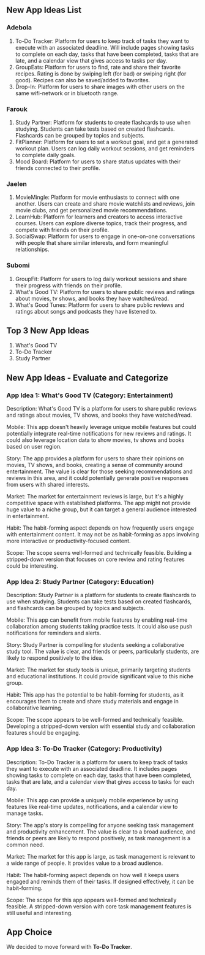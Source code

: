 ## New App Ideas List
### Adebola
1. To-Do Tracker: Platform for users to keep track of tasks they want to execute with an associated deadline. Will include pages showing tasks to complete on each day, tasks that have been completed, tasks that are late, and a calendar view that gives access to tasks per day.
2. GroupEats: Platform for users to find, rate and share their favorite recipes. Rating is done by swiping left (for bad) or swiping right (for good). Recipes can also be saved/added to favorites.
3. Drop-In: Platform for users to share images with other users on the same wifi-network or in bluetooth range.

### Farouk
1. Study Partner: Platform for students to create flashcards to use when studying. Students can take tests based on created flashcards. Flashcards can be grouped by topics and subjects.
2. FitPlanner: Platform for users to set a workout goal, and get a generated workout plan. Users can log daily workout sessions, and get reminders to complete daily goals.
3. Mood Board: Platform for users to share status updates with their friends connected to their profile.

### Jaelen
1. MovieMingle: Platform for movie enthusiasts to connect with one another. Users can create and share movie watchlists and reviews, join movie clubs, and get personalized movie recommendations.
2. LearnHub: Platform for learners and creators to access interactive courses. Users can explore diverse topics, track their progress, and compete with friends on their profile.
3. SocialSwap: Platform for users to engage in one-on-one conversations with people that share similar interests, and form meaningful relationships.

### Subomi
1. GroupFit: Platform for users to log daily workout sessions and share their progress with friends on their profile.
2. What's Good TV: Platform for users to share public reviews and ratings about movies, tv shows, and books they have watched/read.
3. What's Good Tunes: Platform for users to share public reviews and ratings about songs and podcasts they have listened to.



## Top 3 New App Ideas
1. What's Good TV
2. To-Do Tracker
3. Study Partner


## New App Ideas - Evaluate and Categorize
### App Idea 1: What's Good TV (Category: Entertainment)

Description: What's Good TV is a platform for users to share public reviews and ratings about movies, TV shows, and books they have watched/read.

Mobile: This app doesn't heavily leverage unique mobile features but could potentially integrate real-time notifications for new reviews and ratings. It could also leverage location data to show movies, tv shows and books based on user region.

Story: The app provides a platform for users to share their opinions on movies, TV shows, and books, creating a sense of community around entertainment. The value is clear for those seeking recommendations and reviews in this area, and it could potentially generate positive responses from users with shared interests.

Market: The market for entertainment reviews is large, but it's a highly competitive space with established platforms. The app might not provide huge value to a niche group, but it can target a general audience interested in entertainment.

Habit: The habit-forming aspect depends on how frequently users engage with entertainment content. It may not be as habit-forming as apps involving more interactive or productivity-focused content.

Scope: The scope seems well-formed and technically feasible. Building a stripped-down version that focuses on core review and rating features could be interesting.

### App Idea 2: Study Partner (Category: Education)

Description: Study Partner is a platform for students to create flashcards to use when studying. Students can take tests based on created flashcards, and flashcards can be grouped by topics and subjects.

Mobile: This app can benefit from mobile features by enabling real-time collaboration among students taking practice tests. It could also use push notifications for reminders and alerts.

Story: Study Partner is compelling for students seeking a collaborative study tool. The value is clear, and friends or peers, particularly students, are likely to respond positively to the idea.

Market: The market for study tools is unique, primarily targeting students and educational institutions. It could provide significant value to this niche group.

Habit: This app has the potential to be habit-forming for students, as it encourages them to create and share study materials and engage in collaborative learning.

Scope: The scope appears to be well-formed and technically feasible. Developing a stripped-down version with essential study and collaboration features should be engaging.

### App Idea 3: To-Do Tracker (Category: Productivity)

Description: To-Do Tracker is a platform for users to keep track of tasks they want to execute with an associated deadline. It includes pages showing tasks to complete on each day, tasks that have been completed, tasks that are late, and a calendar view that gives access to tasks for each day.

Mobile: This app can provide a uniquely mobile experience by using features like real-time updates, notifications, and a calendar view to manage tasks.

Story: The app's story is compelling for anyone seeking task management and productivity enhancement. The value is clear to a broad audience, and friends or peers are likely to respond positively, as task management is a common need.

Market: The market for this app is large, as task management is relevant to a wide range of people. It provides value to a broad audience.

Habit: The habit-forming aspect depends on how well it keeps users engaged and reminds them of their tasks. If designed effectively, it can be habit-forming.

Scope: The scope for this app appears well-formed and technically feasible. A stripped-down version with core task management features is still useful and interesting.

## App Choice
We decided to move forward with **To-Do Tracker**.
